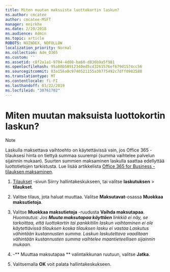 ```yaml
---
title: Miten muutan maksuista luottokortin laskun?
ms.author: cmcatee
author: cmcatee-MSFT
manager: mnirkhe
ms.date: 2/20/2018
ms.audience: Admin
ms.topic: article
ROBOTS: NOINDEX, NOFOLLOW
localization_priority: Normal
ms.collection: Adm_O365
ms.custom: ''
ms.assetid: c8f2a1a1-9704-4d08-ba60-d836b9a5f981
ms.openlocfilehash: 95a08b58912340ed5cd3261576ef679d1574cc56
ms.sourcegitcommit: 03a156a9c9740521155a30775492c7dff0982588
ms.translationtype: MT
ms.contentlocale: fi-FI
ms.lasthandoff: 03/22/2019
ms.locfileid: "30761702"
---
```

# <a name="how-do-i-change-from-credit-card-payments-to-invoice"></a>Miten muutan maksuista luottokortin laskun?

> [!NOTE]
> Laskulla maksettava vaihtoehto on käytettävissä vain, jos Office 365 -tilauksesi hinta on tiettyä summaa suurempi (summa vaihtelee palvelun sijainnin mukaan). Suurten summien maksaminen laskulla saattaa edellyttää luottotietojen tarkistusta. Lue lisää artikkelista [Office 365 for Business -tilauksen maksaminen](https://support.office.com/article/734f4aab-df2d-4e9b-8cb1-691910bde216). 
  
1. [Tilaukset](https://go.microsoft.com/fwlink/p/?linkid=842054) -sivun Siirry hallintakeskukseen, tai valitse **laskutuksen** \> **tilaukset**.
    
2. Valitse tilaus, jota haluat muuttaa. Valitse **Maksutavat**-osassa **Muokkaa maksutietoja**.
    
3. Valitse **Muokkaa maksutietoja** -ruudusta **Vaihda maksutapaa**.
<br>*Huomautus: Jos **Muuta maksutapaa käyttäen** linkkiä ei näy, se tarkoittaa, että luottokortin tai pankkitilin laskun vaihtaminen ei ole käytettävissä tilauksen koska tilauksen lasku ei vastaa Laskutus vähintään kustannusten summa. Laskun laskutettava vaaditaan vähintään kustannusten summa vaihtelee maantieteellisen sijainnin mukaan.*
  
4. -** Muuttaa maksutapaa ** valintaikkunan ruutuun, valitse **Jatka**.
    
5. Valitsemalla **OK** voit palata hallintakeskukseen. 
   